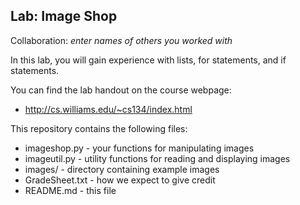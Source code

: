 ## Lab: Image Shop

Collaboration: *enter names of others you worked with*

In this lab, you will gain experience with lists, for statements, and if statements.

You can find the lab handout on the course webpage:
* http://cs.williams.edu/~cs134/index.html

This repository contains the following files:

-    imageshop.py     - your functions for manipulating images
-    imageutil.py     - utility functions for reading and displaying images
-    images/          - directory containing example images
-    GradeSheet.txt   - how we expect to give credit
-    README.md        - this file
